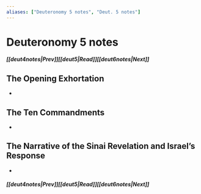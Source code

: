 ```yaml
---
aliases: ["Deuteronomy 5 notes", "Deut. 5 notes"]
---
```

# Deuteronomy 5 notes
##### <span class=arrow-left></span>[[deut4notes|Prev]]<span class=navigation-separator></span>[[deut5|Read]]<span class=navigation-separator></span>[[deut6notes|Next]]<span class=arrow-right></span>
## The Opening Exhortation
- 
## The Ten Commandments
- 
## The Narrative of the Sinai Revelation and Israel’s Response
- 
##### <span class=arrow-left></span>[[deut4notes|Prev]]<span class=navigation-separator></span>[[deut5|Read]]<span class=navigation-separator></span>[[deut6notes|Next]]<span class=arrow-right></span>